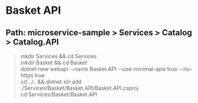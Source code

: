 # Basket API

## Path: **microservice-sample > Services > Catalog > Catalog.API**  

> mkdir Services && cd Services  
> mkdir Basket && cd Basket  
> dotnet new webapi --name Basket.API --use-minimal-apis true --no-https true  
> cd ../.. && dotnet sln add ./Services/Basket/Basket.API/Basket.API.csproj  
> cd Services/Basket/Basket.API  

